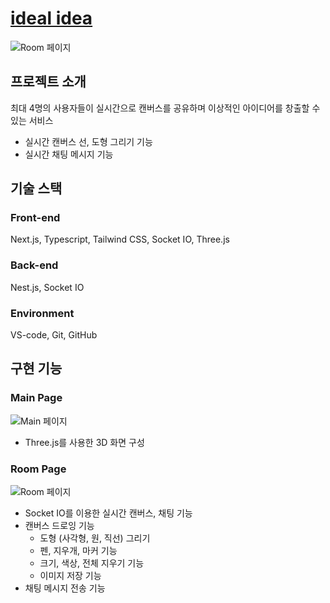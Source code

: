 # [ideal idea](https://ideal-idea.vercel.app/)

![Room 페이지](https://user-images.githubusercontent.com/74492479/229423909-d459c87b-ef04-4aa8-8d27-889ebe10be2e.png)

## 프로젝트 소개

최대 4명의 사용자들이 실시간으로 캔버스를 공유하며 이상적인 아이디어를 창출할 수 있는 서비스

- 실시간 캔버스 선, 도형 그리기 기능
- 실시간 채팅 메시지 기능

## 기술 스택

### Front-end

Next.js, Typescript, Tailwind CSS, Socket IO, Three.js

### Back-end

Nest.js, Socket IO

### Environment

VS-code, Git, GitHub

## 구현 기능

### Main Page

![Main 페이지](https://user-images.githubusercontent.com/74492479/229423798-23b776a5-a7d8-479a-bbb6-45d1ce7e42f8.png)

- Three.js를 사용한 3D 화면 구성

### Room Page

![Room 페이지](https://user-images.githubusercontent.com/74492479/229423909-d459c87b-ef04-4aa8-8d27-889ebe10be2e.png)

- Socket IO를 이용한 실시간 캔버스, 채팅 기능
- 캔버스 드로잉 기능
  - 도형 (사각형, 원, 직선) 그리기
  - 펜, 지우개, 마커 기능
  - 크기, 색상, 전체 지우기 기능
  - 이미지 저장 기능
- 채팅 메시지 전송 기능
